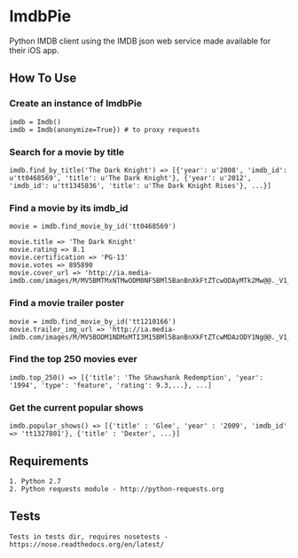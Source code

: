# ImdbPie

Python IMDB client using the IMDB json web service made available for their iOS app.

## How To Use

### Create an instance of ImdbPie

    imdb = Imdb()
    imdb = Imdb(anonymize=True}) # to proxy requests

### Search for a movie by title

    imdb.find_by_title('The Dark Knight') => [{'year': u'2008', 'imdb_id': u'tt0468569', 'title': u'The Dark Knight'}, {'year': u'2012', 'imdb_id': u'tt1345836', 'title': u'The Dark Knight Rises'}, ...}]

### Find a movie by its imdb_id

    movie = imdb.find_movie_by_id('tt0468569')

    movie.title => 'The Dark Knight'
    movie.rating => 8.1
    movie.certification => 'PG-13'
    movie.votes => 895890
    movie.cover_url => 'http://ia.media-imdb.com/images/M/MV5BMTMxNTMwODM0NF5BMl5BanBnXkFtZTcwODAyMTk2Mw@@._V1__SX214_.jpg'

### Find a movie trailer poster

    movie = imdb.find_movie_by_id('tt1210166')
    movie.trailer_img_url => 'http://ia.media-imdb.com/images/M/MV5BODM1NDMxMTI3M15BMl5BanBnXkFtZTcwMDAzODY1Ng@@._V1_.jpg'

### Find the top 250 movies ever

    imdb.top_250() => [{'title': 'The Shawshank Redemption', 'year': '1994', 'type': 'feature', 'rating': 9.3,...}, ...]


### Get the current popular shows

    imdb.popular_shows() => [{'title' : 'Glee', 'year' : '2009', 'imdb_id' => 'tt1327801'}, {'title' : 'Dexter', ...}]

## Requirements

    1. Python 2.7
    2. Python requests module - http://python-requests.org

## Tests

    Tests in tests dir, requires nosetests - https://nose.readthedocs.org/en/latest/
